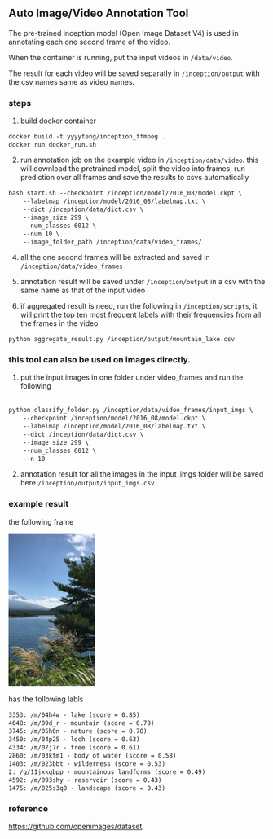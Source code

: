 
## Auto Image/Video Annotation Tool

The pre-trained inception model (Open Image Dataset V4) is used in annotating each one second frame of the video.

When the container is running, put the input videos in ```/data/video```.

The result for each video will be saved separatly in ```/inception/output``` with the csv names same as video names.


### steps 
1. build docker container
```
docker build -t yyyyteng/inception_ffmpeg .
docker run docker_run.sh
```

2. run annotation job on the example video in ```/inception/data/video```. 
this will download the pretrained model, split the video into frames, run prediction over all frames and save the results to csvs automatically
```
bash start.sh --checkpoint /inception/model/2016_08/model.ckpt \
	--labelmap /inception/model/2016_08/labelmap.txt \
	--dict /inception/data/dict.csv \
	--image_size 299 \
	--num_classes 6012 \
	--num 10 \
	--image_folder_path /inception/data/video_frames/

```

4. all the one second frames will be extracted and saved in ```/inception/data/video_frames``` 


5. annotation result will be saved under ```/inception/output``` in a csv with the same name as that of the input video


6. if aggregated result is need, run the following in ```/inception/scripts```, it will print the top ten most frequent labels with their frequencies from all the frames in the video
```
python aggregate_result.py /inception/output/mountain_lake.csv
```


### this tool can also be used on images directly.
1. put the input images in one folder under video_frames and run the following
```

python classify_folder.py /inception/data/video_frames/input_imgs \
	--checkpoint /inception/model/2016_08/model.ckpt \
	--labelmap /inception/model/2016_08/labelmap.txt \
	--dict /inception/data/dict.csv \
	--image_size 299 \
	--num_classes 6012 \
	--n 10 

```

2. annotation result for all the images in the input_imgs folder will be saved here ```/inception/output/input_imgs.csv``` 


### example result 
the following frame 

<img src="https://github.com/yueying-teng/auto_image_annotation_tool/blob/master/data/video_frames/mountain_lake/mountain_lake007.jpg" height="300">

has the following labls 
```
3353: /m/04h4w - lake (score = 0.85)
4648: /m/09d_r - mountain (score = 0.79)
3745: /m/05h0n - nature (score = 0.78)
3450: /m/04p25 - loch (score = 0.63)
4334: /m/07j7r - tree (score = 0.61)
2860: /m/03ktm1 - body of water (score = 0.58)
1403: /m/023bbt - wilderness (score = 0.53)
2: /g/11jxkqbpp - mountainous landforms (score = 0.49)
4592: /m/093shy - reservoir (score = 0.43)
1475: /m/025s3q0 - landscape (score = 0.43)
```

### reference
https://github.com/openimages/dataset